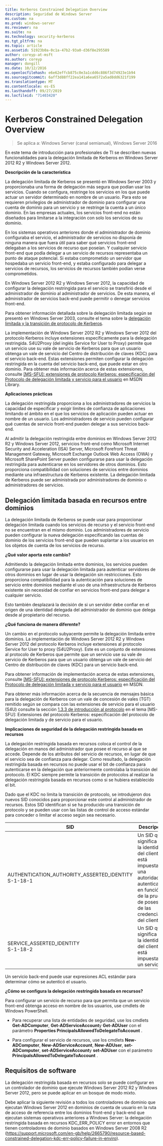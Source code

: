 ```yaml
---
title: Kerberos Constrained Delegation Overview
description: Seguridad de Windows Server
ms.custom: na
ms.prod: windows-server
ms.reviewer: na
ms.suite: na
ms.technology: security-kerberos
ms.tgt_pltfrm: na
ms.topic: article
ms.assetid: 51923b0a-0c1a-47b2-93a0-d36f8e295589
author: coreyp-at-msft
ms.author: coreyp
manager: dongill
ms.date: 10/12/2016
ms.openlocfilehash: e6e62effcb875c0e3a1cdd6c886f3d74923e1b94
ms.sourcegitcommit: 6aff3d88ff22ea141a6ea6572a5ad8dd6321f199
ms.translationtype: MT
ms.contentlocale: es-ES
ms.lasthandoff: 09/27/2019
ms.locfileid: "71403420"
---
```

# <a name="kerberos-constrained-delegation-overview"></a>Kerberos Constrained Delegation Overview

>Se aplica a: Windows Server (canal semianual), Windows Server 2016

En este tema de introducción para profesionales de TI se describen nuevas funcionalidades para la delegación limitada de Kerberos en Windows Server 2012 R2 y Windows Server 2012.

**Descripción de la característica**

La delegación limitada de Kerberos se presentó en Windows Server 2003 y proporcionaba una forma de delegación más segura que podían usar los servicios. Cuando se configura, restringe los servicios en los que puede actuar un servidor determinado en nombre de un usuario. Para esto se requieren privilegios de administrador de dominio para configurar una cuenta de dominio para un servicio y se restringe la cuenta a un único dominio. En las empresas actuales, los servicios front-end no están diseñados para limitarse a la integración con solo los servicios de su dominio.

En los sistemas operativos anteriores donde el administrador de dominio configuraba el servicio, el administrador de servicios no disponía de ninguna manera que fuera útil para saber qué servicios front-end delegaban a los servicios de recurso que poseían. Y cualquier servicio front-end que podía delegar a un servicio de recursos representaba un punto de ataque potencial. Si estaba comprometido un servidor que hospedaba un servicio front-end, y estaba configurado para delegar a servicios de recursos, los servicios de recursos también podían verse comprometidos.

En Windows Server 2012 R2 y Windows Server 2012, la capacidad de configurar la delegación restringida para el servicio se transfirió desde el administrador de dominio al administrador de servicios. De esta manera, el administrador de servicios back-end puede permitir o denegar servicios front-end.

Para obtener información detallada sobre la delegación limitada según se presentó en Windows Server 2003, consulte el tema sobre la [delegación limitada y la transición de protocolo de Kerberos](https://technet.microsoft.com/library/cc739587(v=ws.10)).

La implementación de Windows Server 2012 R2 y Windows Server 2012 del protocolo Kerberos incluye extensiones específicamente para la delegación restringida.  S4U2Proxy (del inglés Service for User to Proxy) permite que un servicio use su vale de servicio de Kerberos para que un usuario obtenga un vale de servicio del Centro de distribución de claves (KDC) para el servicio back-end. Estas extensiones permiten configurar la delegación restringida en la cuenta del servicio back-end, que puede estar en otro dominio. Para obtener más información acerca de estas extensiones, consulte [\[MS-SFU\]: extensiones de protocolo Kerberos: especificación del Protocolo de delegación limitada y servicio para el usuario](https://msdn.microsoft.com/library/cc246071(PROT.13).aspx) en MSDN Library.

**Aplicaciones prácticas**

La delegación restringida proporciona a los administradores de servicios la capacidad de especificar y exigir límites de confianza de aplicaciones limitando el ámbito en el que los servicios de aplicación pueden actuar en nombre de un usuario. Los administradores de servicio pueden configurar qué cuentas de servicio front-end pueden delegar a sus servicios back-end.

Al admitir la delegación restringida entre dominios en Windows Server 2012 R2 y Windows Server 2012, servicios front-end como Microsoft Internet Security and Acceleration (ISA) Server, Microsoft Forefront Threat Management Gateway, Microsoft Exchange Outlook Web Access (OWA) y Microsoft SharePoint Server pueden configurarse para usar la delegación restringida para autenticarse en los servidores de otros dominios. Esto proporciona compatibilidad con soluciones de servicios entre dominios mediante una infraestructura de Kerberos existente. La delegación limitada de Kerberos puede ser administrada por administradores de dominio o administradores de servicios.

## <a name="resource-based-constrained-delegation-across-domains"></a>Delegación limitada basada en recursos entre dominios

La delegación limitada de Kerberos se puede usar para proporcionar delegación limitada cuando los servicios de recurso y el servicio front-end no se encuentran en el mismo dominio. Los administradores de servicio pueden configurar la nueva delegación especificando las cuentas de dominio de los servicios front-end que pueden suplantar a los usuarios en los objetos de cuenta de los servicios de recurso.

**¿Qué valor aporta este cambio?**

Admitiendo la delegación limitada entre dominios, los servicios pueden configurarse para usar la delegación limitada para autenticar servidores de otros dominios en lugar de usar la delegación sin restricciones. Esto proporciona compatibilidad para la autenticación para soluciones de servicio entre dominios mediante el uso de una infraestructura de Kerberos existente sin necesidad de confiar en servicios front-end para delegar a cualquier servicio.

Esto también desplazará la decisión de si un servidor debe confiar en el origen de una identidad delegada del administrador de dominio que delega desde al propietario del recurso.

**¿Qué funciona de manera diferente?**

Un cambio en el protocolo subyacente permite la delegación limitada entre dominios. La implementación de Windows Server 2012 R2 y Windows Server 2012 del protocolo Kerberos incluye extensiones al protocolo Service for User to proxy (S4U2Proxy). Este es un conjunto de extensiones al protocolo de Kerberos que permite que un servicio use su vale de servicio de Kerberos para que un usuario obtenga un vale de servicio del Centro de distribución de claves (KDC) para un servicio back-end.

Para obtener información de implementación acerca de estas extensiones, consulte [\[MS-SFU\]: extensiones de protocolo Kerberos: especificación del Protocolo de delegación limitada y servicio para el usuario](https://msdn.microsoft.com/library/cc246071(PROT.10).aspx) en MSDN.

Para obtener más información acerca de la secuencia de mensajes básica para la delegación de Kerberos con un vale de concesión de vales (TGT) remitido según se compara con las extensiones de servicio para el usuario (S4U) consulte la sección [1.3.3 de introducción al protocolo](https://msdn.microsoft.com/library/cc246080(v=prot.10).aspx) en el tema [MS-SFU]: Extensiones del protocolo Kerberos: especificación del protocolo de delegación limitada y de servicio para el usuario.

**Implicaciones de seguridad de la delegación restringida basada en recursos**

La delegación restringida basada en recursos coloca el control de la delegación en manos del administrador que posee el recurso al que se accede. Depende de los atributos del servicio de recursos, en lugar de que el servicio sea de confianza para delegar. Como resultado, la delegación restringida basada en recursos no puede usar el bit de confianza para autenticarse en la delegación que anteriormente controlaba la transición del protocolo. El KDC siempre permite la transición de protocolos al realizar la delegación restringida basada en recursos como si se hubiera establecido el bit.

Dado que el KDC no limita la transición de protocolo, se introdujeron dos nuevos SID conocidos para proporcionar este control al administrador de recursos.  Estos SID identifican si se ha producido una transición de protocolo y se pueden usar con las listas de control de acceso estándar para conceder o limitar el acceso según sea necesario.

|SID|Descripción|
|-------|--------|
|AUTHENTICATION_AUTHORITY_ASSERTED_IDENTITY<br />S-1-18-1|Un SID que significa que la identidad del cliente está impuesta por una autoridad de autenticación en función de la prueba de posesión de las credenciales del cliente.|
|SERVICE_ASSERTED_IDENTITY<br />S-1-18-2|Un SID que significa que la identidad del cliente está impuesta por un servicio.|

Un servicio back-end puede usar expresiones ACL estándar para determinar cómo se autenticó el usuario.

**¿Cómo se configura la delegación restringida basada en recursos?**

Para configurar un servicio de recurso para que permita que un servicio front-end obtenga acceso en nombre de los usuarios, use cmdlets de Windows PowerShell.

-   Para recuperar una lista de entidades de seguridad, use los cmdlets **Get-ADComputer**, **Get-ADServiceAccount**y **Get-ADUser** con el parámetro **Properties PrincipalsAllowedToDelegateToAccount** .

-   Para configurar el servicio de recursos, use los cmdlets **New-ADComputer**, **New-ADServiceAccount**, **New-ADUser**, **set-ADComputer**, **set-ADServiceAccount**y **set-ADUser** con el parámetro **PrincipalsAllowedToDelegateToAccount** .

## <a name="BKMK_SOFT"></a>Requisitos de software
La delegación restringida basada en recursos solo se puede configurar en un controlador de dominio que ejecute Windows Server 2012 R2 y Windows Server 2012, pero se puede aplicar en un bosque de modo mixto.

Debe aplicar la siguiente revisión a todos los controladores de dominio que ejecutan Windows Server 2012 en dominios de cuenta de usuario en la ruta de acceso de referencia entre los dominios front-end y back-end que ejecutan sistemas operativos anteriores a Windows Server: la delegación restringida basada en recursos KDC_ERR_POLICY error en entornos que tienen controladores de dominio basados en Windows Server 2008 R2 (https://support.microsoft.com/en-gb/help/2665790/resource-based-constrained-delegation-kdc-err-policy-failure-in-enviro).
